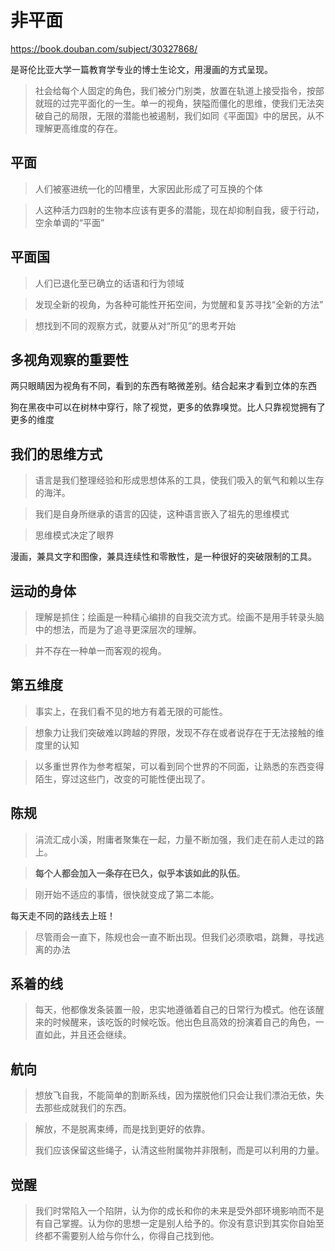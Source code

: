 # 非平面

https://book.douban.com/subject/30327868/

是哥伦比亚大学一篇教育学专业的博士生论文，用漫画的方式呈现。

> 社会给每个人固定的角色，我们被分门别类，放置在轨道上接受指令，按部就班的过完平面化的一生。单一的视角，狭隘而僵化的思维，使我们无法突破自己的局限，无限的潜能也被遏制，我们如同《平面国》中的居民，从不理解更高维度的存在。

## 平面

> 人们被塞进统一化的凹槽里，大家因此形成了可互换的个体

> 人这种活力四射的生物本应该有更多的潜能，现在却抑制自我，疲于行动，空余单调的“平面”

## 平面国

> 人们已退化至已确立的话语和行为领域

> 发现全新的视角，为各种可能性开拓空间，为觉醒和复苏寻找“全新的方法”

> 想找到不同的观察方式，就要从对“所见”的思考开始

## 多视角观察的重要性

两只眼睛因为视角有不同，看到的东西有略微差别。结合起来才看到立体的东西

狗在黑夜中可以在树林中穿行，除了视觉，更多的依靠嗅觉。比人只靠视觉拥有了更多的维度

## 我们的思维方式

> 语言是我们整理经验和形成思想体系的工具，使我们吸入的氧气和赖以生存的海洋。

> 我们是自身所继承的语言的囚徒，这种语言嵌入了祖先的思维模式

> 思维模式决定了眼界

漫画，兼具文字和图像，兼具连续性和零散性，是一种很好的突破限制的工具。

## 运动的身体

> 理解是抓住；绘画是一种精心编排的自我交流方式。绘画不是用手转录头脑中的想法，而是为了追寻更深层次的理解。

> 并不存在一种单一而客观的视角。

## 第五维度

> 事实上，在我们看不见的地方有着无限的可能性。

> 想象力让我们突破难以跨越的界限，发现不存在或者说存在于无法接触的维度里的认知

> 以多重世界作为参考框架，可以看到同个世界的不同面，让熟悉的东西变得陌生，穿过这些门，改变的可能性便出现了。

## 陈规

> 涓流汇成小溪，附庸者聚集在一起，力量不断加强，我们走在前人走过的路上。

> **每个人都会加入一条存在已久，似乎本该如此的队伍**。

> 刚开始不适应的事情，很快就变成了第二本能。

每天走不同的路线去上班！

> 尽管雨会一直下，陈规也会一直不断出现。但我们必须歌唱，跳舞，寻找逃离的办法

## 系着的线

> 每天，他都像发条装置一般，忠实地遵循着自己的日常行为模式。他在该醒来的时候醒来，该吃饭的时候吃饭。他出色且高效的扮演着自己的角色，一直如此，并且还会继续。

## 航向

> 想放飞自我，不能简单的割断系线，因为摆脱他们只会让我们漂泊无依，失去那些成就我们的东西。

> 解放，不是脱离束缚，而是找到更好的依靠。
>
> 我们应该保留这些绳子，认清这些附属物并非限制，而是可以利用的力量。

## 觉醒

> 我们时常陷入一个陷阱，认为你的成长和你的未来是受外部环境影响而不是有自己掌握。认为你的思想一定是别人给予的。你没有意识到其实你自始至终都不需要别人给与你什么，你得自己找到他。

